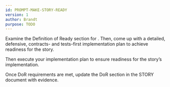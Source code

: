 ```yaml
---
id: PROMPT-MAKE-STORY-READY
version: 1
author: Brandt
purpose: TODO
---
```


Examine the Definition of Ready section for <!-- STORY_ID -->.
Then, come up with a detailed, defensive, contracts- and tests-first implementation plan to achieve readiness for the story.

Then execute your implementation plan to ensure readiness for the story’s implementation.

Once DoR requirements are met, update the DoR section in the STORY document with evidence.